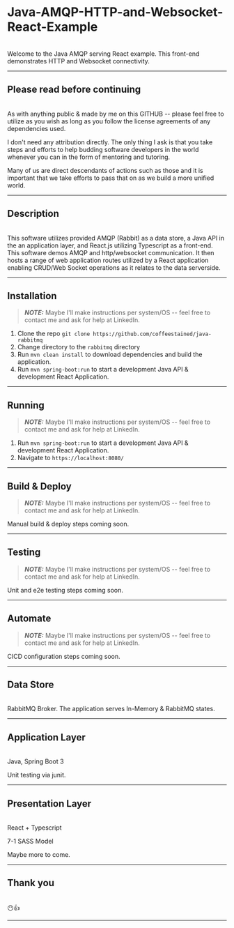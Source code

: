 # Java-AMQP-HTTP-and-Websocket-React-Example

\
Welcome to the Java AMQP serving React example. This front-end demonstrates HTTP and Websocket connectivity.

---

## Please read before continuing

\
As with anything public & made by me on this GITHUB -- please feel free to utilize as you wish as long as you follow the license agreements of any dependencies used.

I don't need any attribution directly. The only thing I ask is that you take steps and efforts to help budding software developers in the world whenever you can in the form of mentoring and tutoring.

Many of us are direct descendants of actions such as those and it is important that we take efforts to pass that on as we build a more unified world.

---

## Description

\
This software utilizes provided AMQP (Rabbit) as a data store, a Java API in the an application layer, and React.js utilizing Typescript as a front-end. This software demos AMQP and http/websocket communication. It then hosts a range of web application routes utilized by a React application enabling CRUD/Web Socket operations as it relates to the data serverside.

---

## Installation

> **_NOTE:_**  Maybe I'll make instructions per system/OS -- feel free to contact me and ask for help at LinkedIn.

1. Clone the repo `git clone https://github.com/coffeestained/java-rabbitmq`
2. Change directory to the `rabbitmq` directory
3. Run `mvn clean install` to download dependencies and build the application.
4. Run `mvn spring-boot:run` to start a development Java API & development React Application.

---

## Running

> **_NOTE:_**  Maybe I'll make instructions per system/OS -- feel free to contact me and ask for help at LinkedIn.

1. Run `mvn spring-boot:run` to start a development Java API & development React Application.
2. Navigate to `https://localhost:8080/` 

---

## Build & Deploy

> **_NOTE:_**  Maybe I'll make instructions per system/OS -- feel free to contact me and ask for help at LinkedIn.

Manual build & deploy steps coming soon.

---

## Testing

> **_NOTE:_**  Maybe I'll make instructions per system/OS -- feel free to contact me and ask for help at LinkedIn.

Unit and e2e testing steps coming soon.

---

## Automate

> **_NOTE:_**  Maybe I'll make instructions per system/OS -- feel free to contact me and ask for help at LinkedIn.

CICD configuration steps coming soon.

---

## Data Store

\
RabbitMQ Broker. The application serves In-Memory & RabbitMQ states.


---

## Application Layer

\
Java, Spring Boot 3

Unit testing via junit.

---

## Presentation Layer

\
React + Typescript

7-1 SASS Model

Maybe more to come.

---

## Thank you

\
😶👍

---
